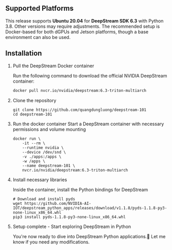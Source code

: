 ## Supported Platforms

This release supports **Ubuntu 20.04** for **DeepStream SDK 6.3** with Python 3.8. Other versions may require adjustments. The recommended setup is Docker-based for both dGPUs and Jetson platforms, though a base environment can also be used.


## Installation

1. Pull the DeepStream Docker container

    Run the following command to download the official NVIDIA DeepStream container:
    ```bash
    docker pull nvcr.io/nvidia/deepstream:6.3-triton-multiarch
    ```

2. Clone the repository

    ```
    git clone https://github.com/quangdungluong/deepstream-101
    cd deepstream-101
    ```

3. Run the docker container
    Start a DeepStream container with necessary permissions and volume mounting
    ```
    docker run \
        -it --rm \
        --runtime nvidia \
        --device /dev/snd \
        -v ./apps:/apps \
        -w /apps \
        --name deepstream-101 \
        nvcr.io/nvidia/deepstream:6.3-triton-multiarch
    ```

4. Install necessary libraries

    Inside the container, install the Python bindings for DeepStream
    ```
    # Download and install pyds
    wget https://github.com/NVIDIA-AI-IOT/deepstream_python_apps/releases/download/v1.1.8/pyds-1.1.8-py3-none-linux_x86_64.whl
    pip3 install pyds-1.1.8-py3-none-linux_x86_64.whl
    ```

5. Setup complete - Start exploring DeepStream in Python

    You're now ready to dive into DeepStream Python applications.🚀
    Let me know if you need any modifications.
